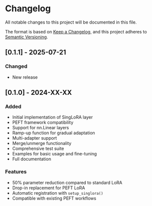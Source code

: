 # Changelog

All notable changes to this project will be documented in this file.

The format is based on [Keep a Changelog](https://keepachangelog.com/en/1.0.0/),
and this project adheres to [Semantic Versioning](https://semver.org/spec/v2.0.0.html).


## [0.1.1] - 2025-07-21

### Changed
- New release

## [0.1.0] - 2024-XX-XX

### Added
- Initial implementation of SingLoRA layer
- PEFT framework compatibility
- Support for nn.Linear layers
- Ramp-up function for gradual adaptation
- Multi-adapter support
- Merge/unmerge functionality
- Comprehensive test suite
- Examples for basic usage and fine-tuning
- Full documentation

### Features
- 50% parameter reduction compared to standard LoRA
- Drop-in replacement for PEFT LoRA
- Automatic registration with `setup_singlora()`
- Compatible with existing PEFT workflows